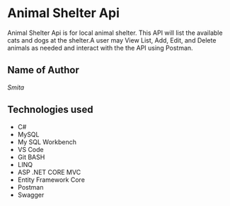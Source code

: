 # Animal Shelter Api

Animal Shelter Api is for local animal shelter. This API will list the available cats and dogs at the shelter.A user may View List, Add, Edit, and Delete animals as needed and interact with the the API using Postman.

## Name of Author

  _Smita_

## Technologies used

  * C#
  * MySQL
  * My SQL Workbench
  * VS Code
  * Git BASH
  * LINQ
  * ASP .NET CORE MVC
  * Entity Framework Core
  * Postman
  * Swagger